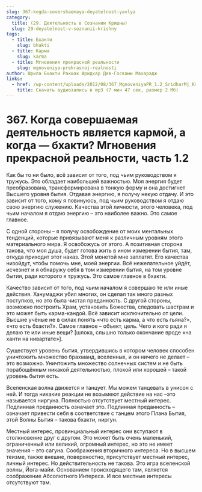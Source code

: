 ```yaml
---
slug: 367-kogda-sovershaemaya-deyatelnost-yavlya
category:
  title: (29. Деятельность в Сознании Кришны)
  slug: 29-deyatelnost-v-soznanii-krishny
tags:
  - title: Бхакти
    slug: bhakti
  - title: Карма
    slug: karma
  - title: Мгновения прекрасной реальности
    slug: mgnoveniya-prekrasnoj-realnosti
author: Шрила Бхакти Ракшак Шридхар Дев-Госвами Махарадж
links:
  - href: /wp-content/uploads/2012/08/367_MgnoveniyaPR_1.2_SridharMj_Kogda_sovershaemaya_deyatelnost_yavlyaetsya_karmoy_a_kogda-bhakti.mp3
    title: Скачать аудиозапись в mp3 (7 мин 47 сек, размер 2 Мб)
---
```


# 367. Когда совершаемая деятельность является кармой, а когда — бхакти? Мгновения прекрасной реальности, часть 1.2

Как бы то ни было, всё зависит от того, под чьим руководством я тружусь. Это обладает наибольшей важностью. Моя энергия будет преобразована, трансформирована в тонкую форму и она достигнет Высшего уровня бытия. Отдавая энергию, я получу некую отдачу. И это зависит от того, кому я повинуюсь, под чьим руководством я отдаю свою энергию служению. Качества этой личности, этого человека, под чьим началом я отдаю энергию – это наиболее важно. Это самое главное.

С одной стороны – я получу освобождение от моих ментальных тенденций, которые привязывают меня к различным уровням этого материального мира. Я освобожусь от этого. А позитивная сторона такова, что моя душа, будет готова жить в ином измерении бытия, там, откуда приходит этот наказ. Этой монетой мне заплатят. Его качества низойдут, чтобы помочь мне, моей энергии. Всё нежелательное уйдёт, исчезнет и я обнаружу себя в том измерении бытия, на том уровне бытия, ради которого я тружусь. Это самое главное в бхакти.

Качество зависит от того, под чьим началом я совершаю те или иные действия. Ханумаджи убил многих, он сделал так много разных поступков, но это была чистая преданность. С другой стороны, возможно построить Храм, установить Божества, следовать шастрам и это может быть карма-кандой. Всё зависит исключительно от цели. Высшие учёные не в силах понять «что есть карма, а что есть гьяна?», «что есть бхакти?». Самое главное – объект, цель. Чего и кого ради я делаю те или иные вещи? [шлока, слышно только окончание вроде «на ханти на нивартате»].

Существует уровень бытия, утвердившись в котором человек способен уничтожить множество брахманд, вселенных, и он ничего не делает – это возможно. Уничтожить множество солнечных систем и не быть порабощённым никакой деятельностью, плохой или хорошей – такой уровень бытия есть.

Вселенская волна движется и танцует. Мы можем танцевать в унисон с ней. И тогда никакие реакции не возымеют действие на нас –это называется ниргуна. Полностью отсутствует местный интерес. Подлинная преданность означает это. Подлинная преданность – означает привести себя в соответствие с танцем этого Плана Бытия, этой Волны Бытия – такова бхакти, ниргун.

Местный интерес, провинциальный интерес они вступают в столкновение друг с другом. Это может быть очень маленький, ограниченный или великий, огромный интерес, но это не имеет значения – это сагуна. Соображения вторичного интереса. Но в высшем теизме, также внешне, поверхностно, присутствует местный интерес, личный интерес. Но действительность не такова. Это игра вселенской волны, Йога-майи. Основанием происходящего там, является соображение Абсолютного Интереса. И все местные интересы отсутствуют там.

